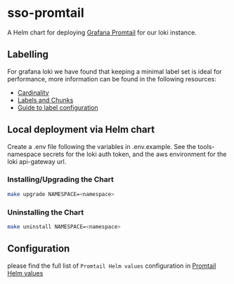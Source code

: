 # sso-promtail

A Helm chart for deploying [Grafana Promtail](https://github.com/grafana/helm-charts/tree/main/charts/promtail) for our loki instance.

## Labelling

For grafana loki we have found that keeping a minimal label set is ideal for performance, more information can be found in the following resources:

- [Cardinality](https://grafana.com/docs/loki/latest/get-started/labels/#cardinality)
- [Labels and Chunks](https://grafana.com/blog/2023/12/20/the-concise-guide-to-grafana-loki-everything-you-need-to-know-about-labels/)
- [Guide to label configuration](https://grafana.com/blog/2020/08/27/the-concise-guide-to-labels-in-loki/)

## Local deployment via Helm chart

Create a .env file following the variables in .env.example. See the tools-namespace secrets for the loki auth token, and the aws environment for the loki api-gateway url.

### Installing/Upgrading the Chart

```sh
make upgrade NAMESPACE=<namespace>
```

### Uninstalling the Chart

```sh
make uninstall NAMESPACE=<namespace>
```

## Configuration

please find the full list of `Promtail Helm values` configuration in [Promtail Helm values](https://github.com/grafana/helm-charts/blob/main/charts/promtail/values.yaml)
